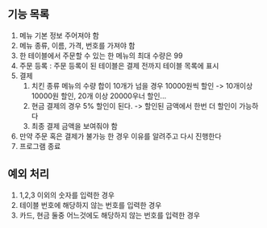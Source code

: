 ## 기능 목록
1. 메뉴 기본 정보 주어져야 함
2. 메뉴 종류, 이름, 가격, 번호를 가져야 함
3. 한 테이블에서 주문할 수 있는 한 메뉴의 최대 수량은 99
4. 주문 등록 : 주문 등록이 된 테이블은 결제 전까지 테이블 목록에 표시
5. 결제
   1. 치킨 종류 메뉴의 수량 합이 10개가 넘을 경우 10000원씩 할인
      -> 10개이상 10000원 할인, 20개 이상 20000우너 할인...
   2. 현금 결제의 경우 5% 할인이 된다. -> 할인된 금액에서 한번 더 할인이 가능하다
   3. 최종 결제 금액을 보여줘야 함
6. 만약 주문 혹은 결제가 불가능 한 경우 이유를 알려주고 다시 진행한다
7. 프로그램 종료

## 예외 처리
1. 1,2,3 이외의 숫자를 입력한 경우
2. 테이블 번호에 해당하지 않는 번호를 입력한 경우
3. 카드, 현금 둘중 어느것에도 해당하지 않는 번호를 입력한 경우